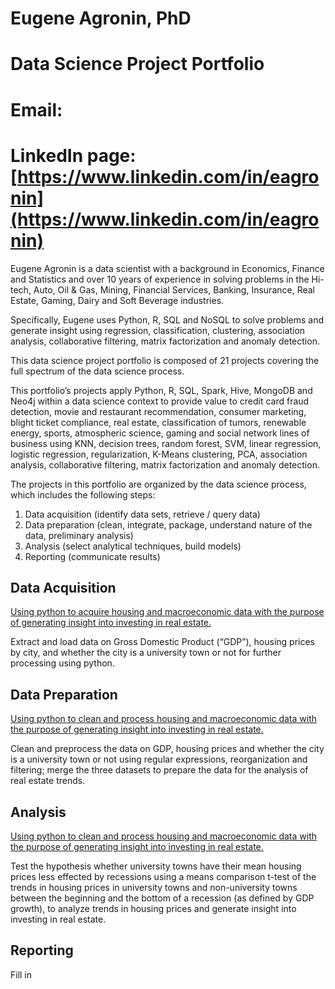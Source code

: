 # Eugene Agronin, PhD
# Data Science Project Portfolio
# Email: 
# LinkedIn page: [https://www.linkedin.com/in/eagronin](https://www.linkedin.com/in/eagronin)

Eugene Agronin is a data scientist with a background in Economics, Finance and Statistics and over 10 years of experience in solving problems in the Hi-tech, Auto, Oil & Gas, Mining, Financial Services, Banking, Insurance, Real Estate, Gaming, Dairy and Soft Beverage industries.

Specifically, Eugene uses Python, R, SQL and NoSQL to solve problems and generate insight using regression, classification, clustering, association analysis, collaborative filtering, matrix factorization and anomaly detection. 

This data science project portfolio is composed of 21 projects covering the full spectrum of the data science process. 

This portfolio’s projects apply Python, R, SQL, Spark, Hive, MongoDB and Neo4j within a data science context to provide value to credit card fraud detection, movie and restaurant recommendation, consumer marketing, blight ticket compliance, real estate, classification of tumors, renewable energy, sports, atmospheric science, gaming and social network lines of business using KNN, decision trees, random forest, SVM, linear regression, logistic regression, regularization, K-Means clustering, PCA, association analysis, collaborative filtering, matrix factorization and anomaly detection. 

The projects in this portfolio are organized by the data science process, which includes the following steps:

1.	Data acquisition (identify data sets, retrieve / query data)
2.	Data preparation (clean, integrate, package, understand nature of the data, preliminary analysis)
3.	Analysis (select analytical techniques, build models)
4.	Reporting (communicate results)


## Data Acquisition
[Using python to acquire housing and macroeconomic data with the purpose of generating insight into investing in real estate.](https://eagronin.github.io/university-towns-acquire/)

Extract and load data on Gross Domestic Product (“GDP”), housing prices by city, and whether the city is a university town or not for further processing using python.

## Data Preparation
[Using python to clean and process housing and macroeconomic data with the purpose of generating insight into investing in real estate.](https://eagronin.github.io/university-towns-prepare/)

Clean and preprocess the data on GDP, housing prices and whether the city is a university town or not using regular expressions, reorganization and filtering; merge the three datasets to prepare the data for the analysis of real estate trends.

## Analysis
[Using python to clean and process housing and macroeconomic data with the purpose of generating insight into investing in real estate.](https://eagronin.github.io/university-towns-analyze/)

Test the hypothesis whether university towns have their mean housing prices less effected by recessions using a means comparison t-test of the trends in housing prices in university towns and non-university towns between the beginning and the bottom of a recession (as defined by GDP growth), to analyze trends in housing prices and generate insight into investing in real estate.

## Reporting
Fill in
